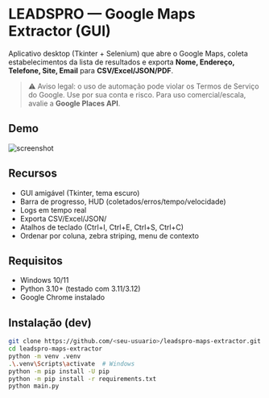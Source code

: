 # LEADSPRO — Google Maps Extractor (GUI)

Aplicativo desktop (Tkinter + Selenium) que abre o Google Maps, coleta estabelecimentos da lista de resultados e exporta **Nome, Endereço, Telefone, Site, Email** para **CSV/Excel/JSON/PDF**.

> ⚠️ Aviso legal: o uso de automação pode violar os Termos de Serviço do Google. Use por sua conta e risco. Para uso comercial/escala, avalie a **Google Places API**.

## Demo
![screenshot](assets/screenshot.png)

## Recursos
- GUI amigável (Tkinter, tema escuro)
- Barra de progresso, HUD (coletados/erros/tempo/velocidade)
- Logs em tempo real
- Exporta CSV/Excel/JSON/
- Atalhos de teclado (Ctrl+I, Ctrl+E, Ctrl+S, Ctrl+C)
- Ordenar por coluna, zebra striping, menu de contexto

## Requisitos
- Windows 10/11
- Python 3.10+ (testado com 3.11/3.12)
- Google Chrome instalado

## Instalação (dev)
```bash
git clone https://github.com/<seu-usuario>/leadspro-maps-extractor.git
cd leadspro-maps-extractor
python -m venv .venv
.\.venv\Scripts\activate  # Windows
python -m pip install -U pip
python -m pip install -r requirements.txt
python main.py
